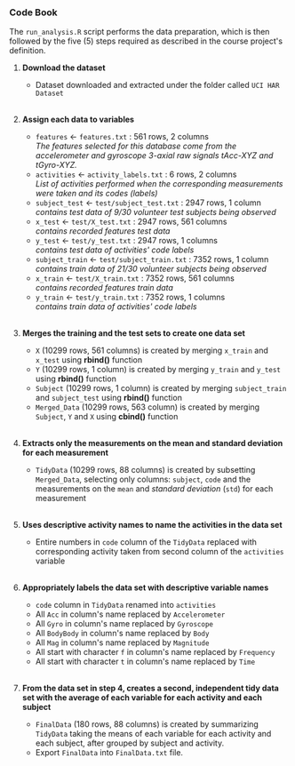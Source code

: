### Code Book

The `run_analysis.R` script performs the data preparation, which is then followed by the five (5) steps required as described in the course project's definition.

1. **Download the dataset**
    + Dataset downloaded and extracted under the folder called `UCI HAR Dataset`
    
    <br/>
2. **Assign each data to variables**
    + `features` <- `features.txt` : 561 rows, 2 columns <br/>
        *The features selected for this database come from the accelerometer and gyroscope 3-axial raw signals tAcc-XYZ and tGyro-XYZ.*
    + `activities` <- `activity_labels.txt` : 6 rows, 2 columns <br/>
        *List of activities performed when the corresponding measurements were taken and its codes (labels)*
    + `subject_test` <- `test/subject_test.txt` : 2947 rows, 1 column <br/>
        *contains test data of 9/30 volunteer test subjects being observed*
    + `x_test` <- `test/X_test.txt` : 2947 rows, 561 columns <br/>
        *contains recorded features test data*
    + `y_test` <- `test/y_test.txt` : 2947 rows, 1 columns <br/>
        *contains test data of activities' code labels*
    + `subject_train` <- `test/subject_train.txt` : 7352 rows, 1 column <br/>
        *contains train data of 21/30 volunteer subjects being observed*
    + `x_train` <- `test/X_train.txt` : 7352 rows, 561 columns <br/>
        *contains recorded features train data*
    + `y_train` <- `test/y_train.txt` : 7352 rows, 1 columns <br/>
        *contains train data of activities' code labels*
   
    <br/>
3. **Merges the training and the test sets to create one data set**
    + `X` (10299 rows, 561 columns) is created by merging `x_train` and `x_test` using **rbind()** function
    + `Y` (10299 rows, 1 column) is created by merging `y_train` and `y_test` using **rbind()** function
    + `Subject` (10299 rows, 1 column) is created by merging `subject_train` and `subject_test` using **rbind()** function
    + `Merged_Data` (10299 rows, 563 column) is created by merging `Subject`, `Y` and `X` using **cbind()** function
   
    <br/>
4. **Extracts only the measurements on the mean and standard deviation for each measurement**
    + `TidyData` (10299 rows, 88 columns) is created by subsetting `Merged_Data`, selecting only columns: `subject`, `code` and the measurements on the `mean` and *standard deviation* (`std`) for each measurement

    <br/>
5. **Uses descriptive activity names to name the activities in the data set**
    + Entire numbers in `code` column of the `TidyData` replaced with corresponding activity taken from second column of the `activities` variable

    <br/>
6. **Appropriately labels the data set with descriptive variable names**
    + `code` column in `TidyData` renamed into `activities`
    +  All `Acc` in column's name replaced by `Accelerometer`
    +  All `Gyro` in column's name replaced by `Gyroscope`
    +  All `BodyBody` in column's name replaced by `Body`
    +  All `Mag` in column's name replaced by `Magnitude`
    +  All start with character `f` in column's name replaced by `Frequency`
    +  All start with character `t` in column's name replaced by `Time`

    <br/>
7. **From the data set in step 4, creates a second, independent tidy data set with the average of each variable for each activity and each subject**
    + `FinalData` (180 rows, 88 columns) is created by summarizing `TidyData` taking the means of each variable for each activity and each subject, after grouped by subject and activity.
    + Export `FinalData` into `FinalData.txt` file.
